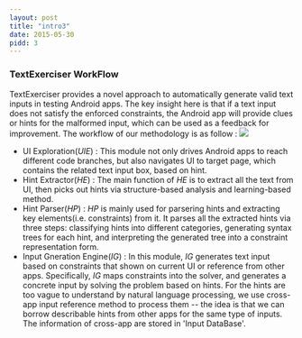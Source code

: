 ```yaml
---
layout: post
title: "intro3"
date: 2015-05-30
pidd: 3
---
```

### TextExerciser WorkFlow
TextExerciser provides a novel approach to automatically generate valid text inputs in testing Android apps. The key insight here is that if a text input does not satisfy the enforced constraints, the Android app will provide clues or hints for the malformed input, which can be used as a feedback for improvement. The workflow of our methodology is as follow :
<img src="/MyAppForClass/pics/w1.svg">
- UI Exploration(*UIE*) : This module not only drives Android apps to reach different code branches, but also navigates UI to target page, which contains the related text input box, based on hint. 
- Hint Extractor(*HE*) : The main function of *HE* is to extract all the text from UI, then picks out hints via structure-based analysis and learning-based method.
- Hint Parser(*HP*) : *HP* is mainly used for parsering hints and extracting key elements(i.e. constraints) from it. It parses all the extracted hints via three steps: classifying hints into different categories, generating syntax trees for each hint, and interpreting the generated tree into a constraint representation form.
- Input Gneration Engine(*IG*) : In this module, *IG* generates text input based on constraints that shown on current UI or reference from other apps. Specifically, *IG* maps constraints into the solver, and generates a concrete input by solving the problem based on hints. For the hints are too vague to understand by natural language processing, we use cross-app input reference method to process them -- the idea is that we can borrow describable hints from other apps for the same type of inputs. The information of cross-app are stored in 'Input DataBase'.  